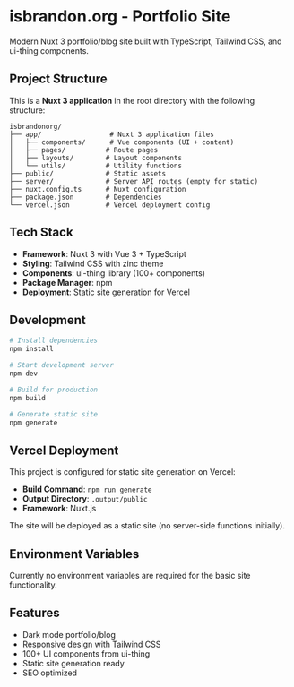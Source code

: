 # isbrandon.org - Portfolio Site

Modern Nuxt 3 portfolio/blog site built with TypeScript, Tailwind CSS, and ui-thing components.

## Project Structure

This is a **Nuxt 3 application** in the root directory with the following structure:

```
isbrandonorg/
├── app/                 # Nuxt 3 application files
│   ├── components/      # Vue components (UI + content)
│   ├── pages/          # Route pages
│   ├── layouts/        # Layout components
│   └── utils/          # Utility functions
├── public/             # Static assets
├── server/             # Server API routes (empty for static)
├── nuxt.config.ts      # Nuxt configuration
├── package.json        # Dependencies
└── vercel.json         # Vercel deployment config
```

## Tech Stack

- **Framework**: Nuxt 3 with Vue 3 + TypeScript
- **Styling**: Tailwind CSS with zinc theme
- **Components**: ui-thing library (100+ components)
- **Package Manager**: npm
- **Deployment**: Static site generation for Vercel

## Development

```bash
# Install dependencies
npm install

# Start development server
npm dev

# Build for production
npm build

# Generate static site
npm generate
```

## Vercel Deployment

This project is configured for static site generation on Vercel:

- **Build Command**: `npm run generate`
- **Output Directory**: `.output/public`
- **Framework**: Nuxt.js

The site will be deployed as a static site (no server-side functions initially).

## Environment Variables

Currently no environment variables are required for the basic site functionality.

## Features

- Dark mode portfolio/blog
- Responsive design with Tailwind CSS
- 100+ UI components from ui-thing
- Static site generation ready
- SEO optimized